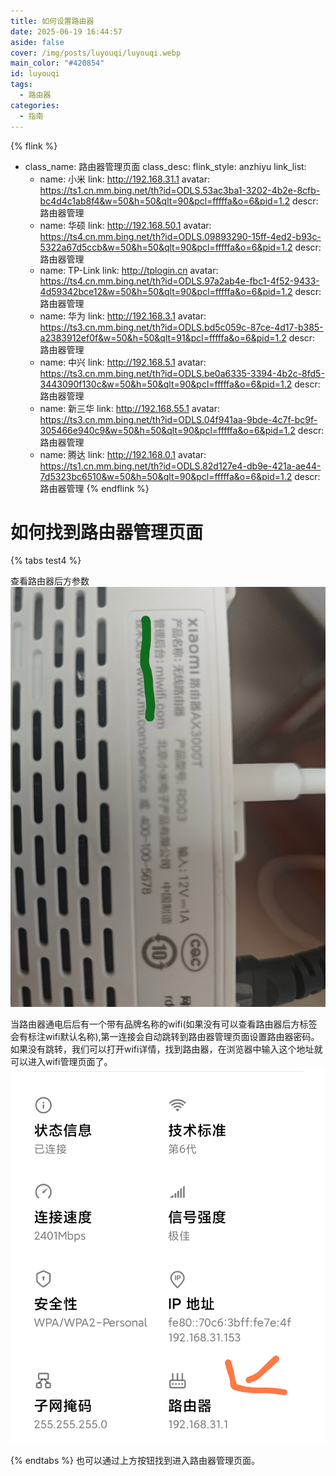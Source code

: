 ```yaml
---
title: 如何设置路由器
date: 2025-06-19 16:44:57
aside: false
cover: /img/posts/luyouqi/luyouqi.webp
main_color: "#420854"
id: luyouqi
tags:
  - 路由器
categories:
  - 指南
---
```

{% flink %}
- class_name: 路由器管理页面
  class_desc: 
  flink_style: anzhiyu
  link_list:
    - name: 小米
      link: http://192.168.31.1
      avatar: https://ts1.cn.mm.bing.net/th?id=ODLS.53ac3ba1-3202-4b2e-8cfb-bc4d4c1ab8f4&w=50&h=50&qlt=90&pcl=fffffa&o=6&pid=1.2
      descr: 路由器管理
    - name: 华硕
      link: http://192.168.50.1
      avatar: https://ts4.cn.mm.bing.net/th?id=ODLS.09893290-15ff-4ed2-b93c-5322a67d5ccb&w=50&h=50&qlt=90&pcl=fffffa&o=6&pid=1.2
      descr: 路由器管理      
    - name: TP-Link
      link: http://tplogin.cn
      avatar: https://ts4.cn.mm.bing.net/th?id=ODLS.97a2ab4e-fbc1-4f52-9433-4d59342bce12&w=50&h=50&qlt=90&pcl=fffffa&o=6&pid=1.2
      descr: 路由器管理
    - name: 华为
      link: http://192.168.3.1
      avatar: https://ts3.cn.mm.bing.net/th?id=ODLS.bd5c059c-87ce-4d17-b385-a2383912ef0f&w=50&h=50&qlt=91&pcl=fffffa&o=6&pid=1.2
      descr: 路由器管理
    - name: 中兴
      link: http://192.168.5.1
      avatar: https://ts3.cn.mm.bing.net/th?id=ODLS.be0a6335-3394-4b2c-8fd5-3443090f130c&w=50&h=50&qlt=90&pcl=fffffa&o=6&pid=1.2
      descr: 路由器管理
    - name: 新三华
      link: http://192.168.55.1
      avatar: https://ts3.cn.mm.bing.net/th?id=ODLS.04f941aa-9bde-4c7f-bc9f-305466e940c9&w=50&h=50&qlt=90&pcl=fffffa&o=6&pid=1.2
      descr: 路由器管理      
    - name: 腾达
      link: http://192.168.0.1
      avatar: https://ts1.cn.mm.bing.net/th?id=ODLS.82d127e4-db9e-421a-ae44-7d5323bc6510&w=50&h=50&qlt=90&pcl=fffffa&o=6&pid=1.2
      descr: 路由器管理
{% endflink %}
# 如何找到路由器管理页面
{% tabs test4 %}
<!-- tab 方法一 -->
查看路由器后方参数
![](/img/posts/luyouqi/fangfayi.jpg)
<!-- endtab -->

<!-- tab 方法二 -->
当路由器通电后后有一个带有品牌名称的wifi(如果没有可以查看路由器后方标签会有标注wifi默认名称),第一连接会自动跳转到路由器管理页面设置路由器密码。如果没有跳转，我们可以打开wifi详情，找到路由器，在浏览器中输入这个地址就可以进入wifi管理页面了。
![](/img/posts/luyouqi/fangfaer.jpg)
<!-- endtab -->
{% endtabs %}
也可以通过上方按钮找到进入路由器管理页面。
